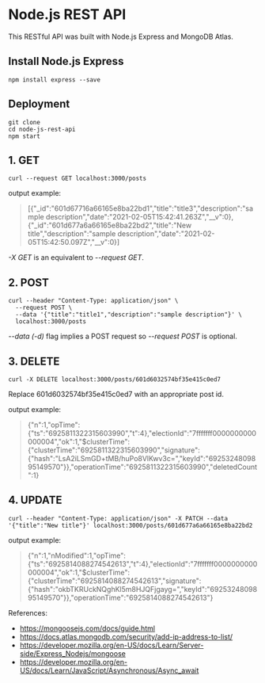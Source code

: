 # Node.js REST API
This RESTful API was built with Node.js Express and MongoDB Atlas.

## Install Node.js Express
```
npm install express --save
```

## Deployment
```
git clone
cd node-js-rest-api
npm start
```


## 1. GET
```
curl --request GET localhost:3000/posts
```

output example:

> [{"_id":"601d67716a66165e8ba22bd1","title":"title3","description":"sample description","date":"2021-02-05T15:42:41.263Z","__v":0},{"_id":"601d677a6a66165e8ba22bd2","title":"New title","description":"sample description","date":"2021-02-05T15:42:50.097Z","__v":0}]

*-X GET* is an equivalent to *--request GET*.

## 2. POST
```
curl --header "Content-Type: application/json" \
  --request POST \
  --data '{"title":"title1","description":"sample description"}' \
  localhost:3000/posts
```

*--data (-d)* flag implies a POST request so *--request POST* is optional.



## 3. DELETE
```
curl -X DELETE localhost:3000/posts/601d6032574bf35e415c0ed7
```

Replace 601d6032574bf35e415c0ed7 with an appropriate post id.

output example:

> {"n":1,"opTime":{"ts":"6925811322315603990","t":4},"electionId":"7fffffff0000000000000004","ok":1,"$clusterTime":{"clusterTime":"6925811322315603990","signature":{"hash":"LsA2iLSmGD+tMB/huPo8VlKwv3c=","keyId":"6925324809895149570"}},"operationTime":"6925811322315603990","deletedCount":1}



## 4. UPDATE
```
curl --header "Content-Type: application/json" -X PATCH --data '{"title":"New title"}' localhost:3000/posts/601d677a6a66165e8ba22bd2
```

output example:

> {"n":1,"nModified":1,"opTime":{"ts":"6925814088274542613","t":4},"electionId":"7fffffff0000000000000004","ok":1,"$clusterTime":{"clusterTime":"6925814088274542613","signature":{"hash":"okbTKRUckNQghKl5m8HJQFjgayg=","keyId":"6925324809895149570"}},"operationTime":"6925814088274542613"}



References:
- https://mongoosejs.com/docs/guide.html
- https://docs.atlas.mongodb.com/security/add-ip-address-to-list/
- https://developer.mozilla.org/en-US/docs/Learn/Server-side/Express_Nodejs/mongoose
- https://developer.mozilla.org/en-US/docs/Learn/JavaScript/Asynchronous/Async_await